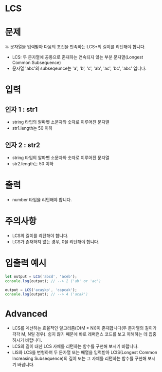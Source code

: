 LCS
===

# 문제
두 문자열을 입력받아 다음의 조건을 만족하는 LCS*의 길이를 리턴해야 합니다.
* LCS: 두 문자열에 공통으로 존재하는 연속되지 않는 부분 문자열(Longest Common Subsequence)
* 문자열 'abc'의 subseqeunce는 'a', 'b', 'c', 'ab', 'ac', 'bc', 'abc' 입니다.

# 입력
## 인자 1 : str1
* string 타입의 알파벳 소문자와 숫자로 이루어진 문자열
* str1.length는 50 이하
## 인자 2 : str2
* string 타입의 알파벳 소문자와 숫자로 이루어진 문자열
* str2.length는 50 이하

# 출력
* number 타입을 리턴해야 합니다.

# 주의사항
* LCS의 길이를 리턴해야 합니다.
* LCS가 존재하지 않는 경우, 0을 리턴해야 합니다.

# 입출력 예시
```javascript
let output = LCS('abcd', 'aceb');
console.log(output); // --> 2 ('ab' or 'ac')

output = LCS('acaykp', 'capcak');
console.log(output); // --> 4 ('acak')
```

# Advanced
* LCS를 계산하는 효율적인 알고리즘(O(M * N))이 존재합니다(두 문자열의 길이가 각각 M, N일 경우). 쉽지 않기 때문에 바로 레퍼런스 코드를 보고 이해하는 데 집중하시기 바랍니다.
* LCS의 길이 대신 LCS 자체를 리턴하는 함수를 구현해 보시기 바랍니다.
* LIS와 LCS를 변형하여 두 문자열 또는 배열을 입력받아 LCIS(Longest Common Increasing Subsequence)의 길이 또는 그 자체를 리턴하는 함수를 구현해 보시기 바랍니다.